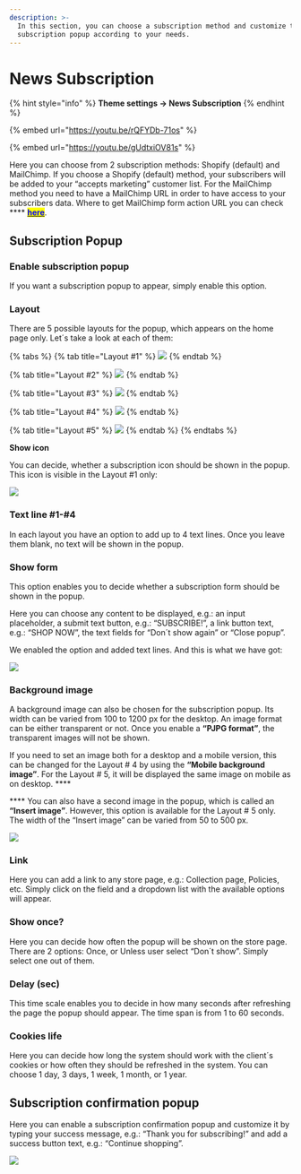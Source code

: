 ```yaml
---
description: >-
  In this section, you can choose a subscription method and customize the
  subscription popup according to your needs.
---
```


# News Subscription

{% hint style="info" %}
**Theme settings -> News Subscription**
{% endhint %}

{% embed url="https://youtu.be/rQFYDb-71os" %}

{% embed url="https://youtu.be/gUdtxiOV81s" %}

&#x20;Here you can choose from 2 subscription methods: Shopify (default) and MailChimp. If you choose a Shopify (default) method, your subscribers will be added to your “accepts marketing” customer list. For the MailChimp method you need to have a MailChimp URL in order to have access to your subscribers data. Where to get MailChimp form action URL you can check **** [<mark style="color:blue;">**here**</mark>](https://mailchimp.com).

## Subscription Popup

### **Enable subscription popup**

&#x20;If you want a subscription popup to appear, simply enable this option.

### **Layout**

&#x20;There are 5 possible layouts for the popup, which appears on the home page only. Let´s take a look at each of them:

{% tabs %}
{% tab title="Layout #1" %}
![](<../.gitbook/assets/Screenshot\_9 (8).png>)
{% endtab %}

{% tab title="Layout #2" %}
![](<../.gitbook/assets/Screenshot\_8 (7).png>)
{% endtab %}

{% tab title="Layout #3" %}
![](<../.gitbook/assets/Screenshot\_7 (6).png>)
{% endtab %}

{% tab title="Layout #4" %}
![](<../.gitbook/assets/Screenshot\_5 (10).png>)
{% endtab %}

{% tab title="Layout #5" %}
![](<../.gitbook/assets/Screenshot\_6 (9).png>)
{% endtab %}
{% endtabs %}

**Show icon**

&#x20;You can decide, whether a subscription icon should be shown in the popup. This icon is visible in the Layout #1 only:

![](<../.gitbook/assets/Screenshot\_10 (8).png>)

### Text line #1-#4

&#x20;In each layout you have an option to add up to 4 text lines. Once you leave them blank, no text will be shown in the popup.

### **Show form**

&#x20;This option enables you to decide whether a subscription form should be shown in the popup.

&#x20;Here you can choose any content to be displayed, e.g.: an input placeholder, a submit text button, e.g.: “SUBSCRIBE!”, a link button text, e.g.: “SHOP NOW”, the text fields for “Don´t show again” or “Close popup”.

&#x20;We enabled the option and added text lines. And this is what we have got:

![](<../.gitbook/assets/Screenshot\_12 (8).png>)

### Background image

&#x20;A background image can also be chosen for the subscription popup. Its width can be varied from 100 to 1200 px for the desktop. An image format can be either transparent or not. Once you enable a **“PJPG format”**, the transparent images will not be shown.&#x20;

&#x20;If you need to set an image both for a desktop and a mobile version, this can be changed for the Layout # 4 by using the **“Mobile background image”**.  For the Layout # 5, it will be displayed the same image on mobile as on desktop. ****&#x20;

&#x20;**** You can also have a second image in the popup, which is called an **“Insert image”**. However, this option is available for the Layout # 5 only. The width of the “Insert image” can be varied from 50 to 500 px.

![](<../.gitbook/assets/Screenshot\_13 (8).png>)

### **Link**

&#x20;Here you can add a link to any store page, e.g.: Collection page, Policies, etc. Simply click on the field and a dropdown list with the available options will appear.

### **Show once?**

&#x20;Here you can decide how often the popup will be shown on the store page. There are 2 options: Once, or Unless user select “Don´t show”. Simply select one out of them.

### **Delay (sec)**

&#x20;This time scale enables you to decide in how many seconds after refreshing the page the popup should appear. The time span is from 1 to 60 seconds.

### **Cookies life**

&#x20;Here you can decide how long the system should work with the client´s cookies or how often they should be refreshed in the system. You can choose 1 day, 3 days, 1 week, 1 month, or 1 year.

## Subscription confirmation popup

&#x20;Here you can enable a subscription confirmation popup and customize it by typing your success message, e.g.: “Thank you for subscribing!” and add a success button text, e.g.: “Continue shopping”.&#x20;

![](<../.gitbook/assets/Screenshot\_14 (8).png>)

###

